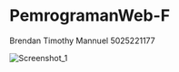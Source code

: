 # PemrogramanWeb-F
Brendan Timothy Mannuel
5025221177

![Screenshot_1](https://github.com/Tym0ty/PemrogramanWeb-F/assets/143975786/6f0cbe20-0f69-490e-9a0b-2b18a1537689)
